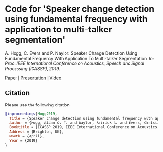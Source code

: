 # Code for 'Speaker change detection using fundamental frequency with application to multi-talker segmentation'

A. Hogg, C. Evers and P. Naylor: Speaker Change Detection Using Fundamental Frequency With Application To Multi-talker Segmentation. *In: Proc. IEEE International Conference on Acoustics, Speech and Signal Processing (ICASSP), 2019*.

[Paper](https://doi.org/10.1109/ICASSP.2019.8682924) | [Presentation](https://ahogg.github.io/Presentation---ICASSP-2019/ICASSP_2019_SLIDES_Speaker_Change_Detection_Using_Fundamental_Frequency_With_Application_To_Multi-talker_Segmentation.pdf) | [Video](https://youtu.be/eQyANAjmvPM)

## Citation

Please use the following citation

```bibtex
@inproceedings{Hogg2019,
  Title = {Speaker change detection using fundamental frequency with application to multi-talker segmentation},
  Author = {Hogg, Aidan O. T. and Naylor, Patrick A. and Evers, Christine},
  Booktitle = {ICASSP 2019, IEEE International Conference on Acoustics, Speech, and Signal Processing},
  Address = {Brighton, UK},
  Month = {April},
  Year = {2019}
}
```
